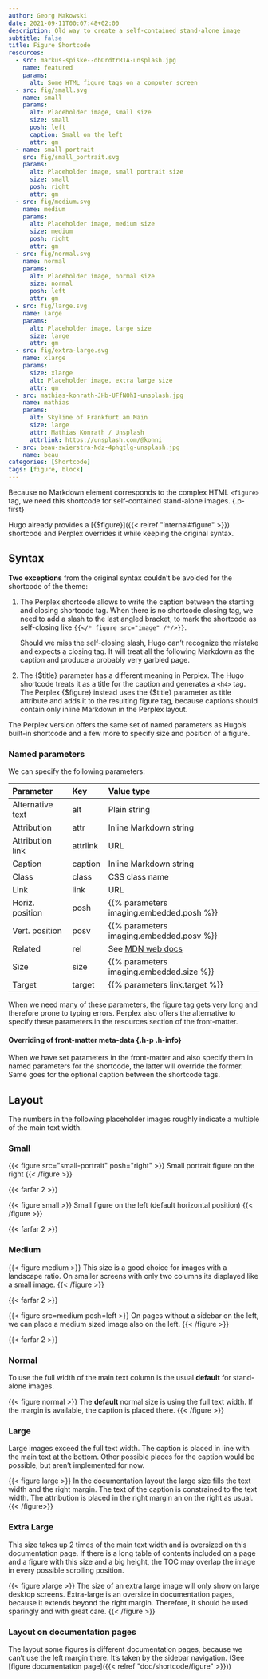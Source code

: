 ```yaml
---
author: Georg Makowski
date: 2021-09-11T00:07:48+02:00
description: Old way to create a self-contained stand-alone image
subtitle: false
title: Figure Shortcode
resources:
  - src: markus-spiske--dbOrdtrR1A-unsplash.jpg
    name: featured
    params:
      alt: Some HTML figure tags on a computer screen
  - src: fig/small.svg
    name: small
    params:
      alt: Placeholder image, small size
      size: small 
      posh: left
      caption: Small on the left
      attr: gm
  - name: small-portrait
    src: fig/small_portrait.svg
    params:
      alt: Placeholder image, small portrait size
      size: small
      posh: right
      attr: gm
  - src: fig/medium.svg
    name: medium
    params:
      alt: Placeholder image, medium size
      size: medium 
      posh: right
      attr: gm
  - src: fig/normal.svg
    name: normal
    params:
      alt: Placeholder image, normal size
      size: normal
      posh: left
      attr: gm
  - src: fig/large.svg
    name: large
    params:
      alt: Placeholder image, large size
      size: large
      attr: gm
  - src: fig/extra-large.svg
    name: xlarge
    params:
      size: xlarge
      alt: Placeholder image, extra large size
      attr: gm
  - src: mathias-konrath-JHb-UFfNOhI-unsplash.jpg
    name: mathias
    params:
      alt: Skyline of Frankfurt am Main
      size: large
      attr: Mathias Konrath / Unsplash
      attrlink: https://unsplash.com/@konni
  - src: beau-swierstra-Ndz-4phqtlg-unsplash.jpg
    name: beau
categories: [Shortcode]
tags: [figure, block]
---
```



Because no Markdown element corresponds to the complex HTML `<figure>` tag, we need this shortcode for self-contained stand-alone images.
{.p-first} <!--more-->

Hugo already provides a [{$figure}]({{< relref "internal#figure" >}}) shortcode and Perplex overrides it while keeping the original syntax.

## Syntax

**Two exceptions** from the original syntax couldn’t be avoided for the shortcode of the theme:

1. The Perplex shortcode allows to write the caption between the starting and closing shortcode tag. When there is no shortcode closing tag, we need to add a slash to the last angled bracket, to mark the shortcode as self-closing like `{{</* figure src="image" /*/>}}`.

    Should we miss the self-closing slash, Hugo can’t recognize the mistake and expects a closing tag. It will treat all the following Markdown as the caption and produce a probably very garbled page.

2. The {$title} parameter has a different meaning in Perplex. The Hugo shortcode treats it as a title for the caption and generates a `<h4>` tag. The Perplex {$figure} instead uses the {$title} parameter as title attribute and adds it to the resulting figure tag, because captions should contain only inline Markdown in the Perplex layout.  

The Perplex version offers the same set of named parameters as Hugo’s built-in shortcode and a few more to specify size and position of a figure.

### Named parameters

We can specify the following parameters:

| Parameter | Key | Value type |
|:---------|:----------|:---------|
| Alternative text | alt | Plain string |
| Attribution | attr | Inline Markdown string |
| Attribution link | attrlink | URL |
| Caption | caption | Inline Markdown string |
| Class | class | CSS class name |
| Link | link | URL |
| Horiz. position | posh | {{% parameters imaging.embedded.posh %}} |
| Vert. position | posv | {{% parameters imaging.embedded.posv %}} |
| Related | rel | See [MDN web docs](https://developer.mozilla.org/en-US/docs/Web/HTML/Link_types) |
| Size | size | {{% parameters imaging.embedded.size %}} |
| Target | target | {{% parameters link.target %}} |

When we need many of these parameters, the figure tag gets very long and therefore prone to typing errors. Perplex also offers the alternative to specify these parameters in the resources section of the front-matter.

#### Overriding of front-matter meta-data {.h-p .h-info}

When we have set parameters in the front-matter and also specify them in named parameters for the shortcode, the latter will override the former. Same goes for the optional caption between the shortcode tags.

## Layout

The numbers in the following placeholder images roughly indicate a multiple of the main text width.

### Small

{{< figure src="small-portrait" posh="right" >}}
Small portrait figure on the right
{{< /figure >}}

{{< farfar 2 >}}

{{< figure small >}}
Small figure on the left (default horizontal position)
{{< /figure >}}

{{< farfar 2 >}}

### Medium

{{< figure medium >}}
This size is a good choice for images with a landscape ratio. On smaller screens with only two columns its displayed like a small image.
{{< /figure >}}

{{< farfar 2 >}}

{{< figure src=medium posh=left >}}
On pages without a sidebar on the left, we can place a medium sized image also on the left.
{{< /figure >}}

{{< farfar 2 >}}

### Normal

To use the full width of the main text column is the usual **default** for stand-alone images.

{{< figure normal >}}
The **default** normal size is using the full text width. If the margin is available, the caption is placed there.
{{< /figure >}}

### Large

Large images exceed the full text width. The caption is placed in line with the main text at the bottom. Other possible places for the caption would be possible, but aren’t implemented for now.

{{< figure large >}}
In the documentation layout the large size fills the text width and the right margin. The text of the caption is constrained to the text width. The attribution is placed in the right margin an on the right as usual.
{{< /figure>}}

### Extra Large

This size takes up 2 times of the main text width and is oversized on this documentation page. If there is a long table of contents included on a page and a figure with this size and a big height, the TOC may overlap the image in every possible scrolling position.

{{< figure xlarge >}}
The size of an extra large image will only show on large desktop screens. Extra-large is an oversize in documentation pages, because it extends beyond the right margin. Therefore, it should be used sparingly and with great care.
{{< /figure >}}

### Layout on documentation pages

The layout some figures is different documentation pages, because we can’t use the left margin there. It’s taken by the sidebar navigation. (See [figure documentation page]({{< relref "doc/shortcode/figure" >}}))  

[hugofig]: https://gohugo.io/content-management/shortcodes/#figure=
